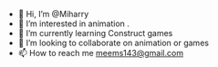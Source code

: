 - 👋 Hi, I’m @Miharry
- 👀 I’m interested in animation .
- 🌱 I’m currently learning Construct games
- 💞️ I’m looking to collaborate on animation or games
- 📫 How to reach me meems143@gmail.com
